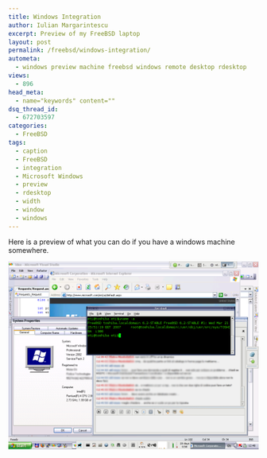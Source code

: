 ```yaml
---
title: Windows Integration
author: Iulian Margarintescu
excerpt: Preview of my FreeBSD laptop
layout: post
permalink: /freebsd/windows-integration/
autometa:
  - windows preview machine freebsd windows remote desktop rdesktop
views:
  - 896
head_meta:
  - name="keywords" content=""
dsq_thread_id:
  - 672703597
categories:
  - FreeBSD
tags:
  - caption
  - FreeBSD
  - integration
  - Microsoft Windows
  - preview
  - rdesktop
  - width
  - window
  - windows
---
```

Here is a preview of what you can do if you have a windows machine somewhere.

![My Desktop](/images/mydesktop.png "My Desktop")